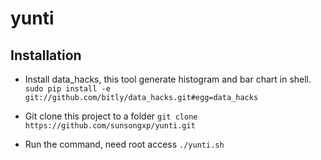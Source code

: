 # yunti

## Installation

* Install data_hacks, this tool generate histogram and bar chart in shell.
 `sudo pip install -e git://github.com/bitly/data_hacks.git#egg=data_hacks`

* Git clone this project to a folder
 `git clone https://github.com/sunsongxp/yunti.git`

* Run the command, need root access
 `./yunti.sh`
